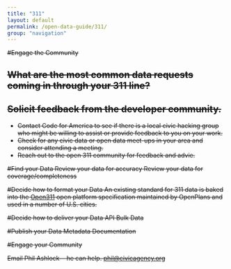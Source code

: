 ```yaml
---
title: "311"
layout: default
permalink: /open-data-guide/311/
group: "navigation"
---
```


<del>
#Engage the Community 

## What are the most common data requests coming in through your 311 line?

## Solicit feedback from the developer community.  

* Contact Code for America to see if there is a local civic hacking group who might be willing to assist or provide feedback to you on your work.
* Check for any civic data or open data meet-ups in your area and consider attending a meeting.
* Reach out to the open 311 community for feedback and advie.

#Find your Data
  Review your data for accuracy
  Review your data for coverage/completeness
  
#Decide how to format your Data
  An existing standard for 311 data is baked into the [Open311](http://open311.org/) open platform specification maintained by OpenPlans and used in a number of U.S. cities.
  
#Decide how to deliver your Data
  API
  Bulk Data
  
#Publish your Data
  Metadata
  Documentation

#Engage your Community
</del>

Email Phil Ashlock-- he can help. phil@civicagency.org
